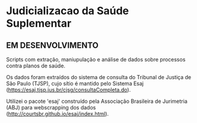 # Judicializacao da Saúde Suplementar

## EM DESENVOLVIMENTO ##

Scripts com extração, maniupulação e análise de dados sobre processos contra planos de saúde.

Os dados foram extraídos do sistema de consulta do Tribunal de Justiça de São Paulo (TJSP), cujo sítio é mantido pelo Sistema Esaj (https://esaj.tjsp.jus.br/cjsg/consultaCompleta.do).

Utilizei o pacote 'esaj' construído pela Associação Brasileira de Jurimetria (ABJ) para webscrapping dos dados (http://courtsbr.github.io/esaj/index.html).
